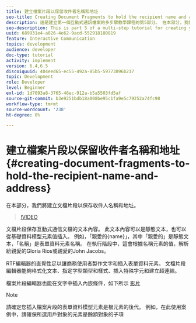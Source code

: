 ```yaml
---
title: 建立檔案片段以保留收件者名稱和地址
seo-title: Creating Document Fragments to hold the recipient name and address
description: 這是建立第一個互動式通訊檔案的多步驟教學課程的第5部分。 在本部分，我們將建立文檔片段以保存收件人名稱和地址。
seo-description: This is part 5 of a multi-step tutorial for creating your first interactive communications document. In this part, we will create document fragment to hold the recipient name and address.
uuid: 689931e4-a026-4e62-9acd-552918180819
feature: Interactive Communication
topics: development
audience: developer
doc-type: tutorial
activity: implement
version: 6.4,6.5
discoiquuid: 404eed65-ec55-492a-85b5-59773896b217
topic: Development
role: Developer
level: Beginner
exl-id: 1d7093a8-3765-46ec-912a-b5a5503fd5af
source-git-commit: b3e9251bdb18a008be95c1fa9e5c79252a74fc98
workflow-type: tm+mt
source-wordcount: '238'
ht-degree: 0%

---
```


# 建立檔案片段以保留收件者名稱和地址 {#creating-document-fragments-to-hold-the-recipient-name-and-address}

在本部分，我們將建立文檔片段以保存收件人名稱和地址。

>[!VIDEO](https://video.tv.adobe.com/v/22350?quality=12&learn=on)

文檔片段保存互動式通信文檔的文本內容。 此文本內容可以是靜態文本，也可以從基礎資料模型元素值插入。 例如，「親愛的{name}」，其中「親愛的」是靜態文本，「名稱」是表單資料元素名稱。 在執行階段中，這會根據名稱元素的值，解析給親愛的Gloria Rios或親愛的John Jacobs。

RTF編輯器的直覺性足以讓商務使用者製作文字和插入表單資料元素。 文檔片段編輯器能夠格式化文本、指定字型類型和樣式、插入特殊字元和建立超連結。

檔案片段編輯器也能在文字中插入內嵌條件，如下所示 [影片](https://helpx.adobe.com/experience-manager/kt/forms/using/editing-improvements-correspondence-mgmt-feature-video-use.html)

>[!NOTE]
>
>請確定您插入檔案片段的表單資料模型元素是根元素的後代。 例如，在此使用案例中，請確保所選用戶對象的元素是餘額對象的子項
